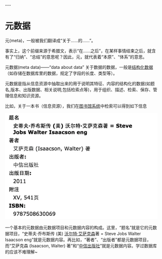 <span id="20250124181131-3iwh44h" style="display: none;"></span>---

# 元数据

元(meta)，一般被我们翻译成“关于……的……”。

事实上，这个前缀来源于希腊文，表示“在……之后”，在某样事情结束之后，就含有了“归纳”、“总结”的意思呢？因此，元，就代表着“本原”、“体系”的意思。

元数据(meta data)——“data about data” 关于数据的数据，一般是[结构化数据](https://zhida.zhihu.com/search?content_id=21642841&content_type=Answer&match_order=1&q=%E7%BB%93%E6%9E%84%E5%8C%96%E6%95%B0%E6%8D%AE&zhida_source=entity)（如存储在数据库里的数据，规定了字段的长度、类型等）。

元数据是指从信息资源中抽取出来的用于说明其特征、内容的结构化的数据(如题名,版本、出版数据、相关说明,包括检索点等)，用于组织、描述、检索、保存、管理信息和知识资源。

比如，关于一本书（信息资源），我们在[图书馆系统](https://zhida.zhihu.com/search?content_id=21642841&content_type=Answer&match_order=1&q=%E5%9B%BE%E4%B9%A6%E9%A6%86%E7%B3%BB%E7%BB%9F&zhida_source=entity)中检索可以得到如下信息

​![image](assets/image-20250124184623-hekn9ah.png)​

一个基本的元数据由元数据项目和元数据内容的构成。这里，“题名”就是它的元数据项目，“史蒂夫·乔布斯传 (美) [沃尔特·艾萨克森](https://zhida.zhihu.com/search?content_id=21642841&content_type=Answer&match_order=1&q=%E6%B2%83%E5%B0%94%E7%89%B9%C2%B7%E8%89%BE%E8%90%A8%E5%85%8B%E6%A3%AE&zhida_source=entity)著 \= Steve Jobs Walter Isaacson eng”就是元数据内容。再比如，“著者”、“出版者”都是元数据项目，而“艾萨克森 (Isaacson, Walter) 著”和“[中信出版社](https://zhida.zhihu.com/search?content_id=21642841&content_type=Answer&match_order=1&q=%E4%B8%AD%E4%BF%A1%E5%87%BA%E7%89%88%E7%A4%BE&zhida_source=entity)”就是元数据内容。学过数据库的应该不难理解\~

‍

